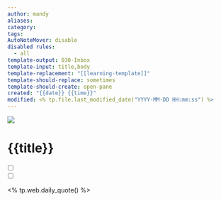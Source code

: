 ```yaml
---
author: mandy
aliases: 
category: 
tags: 
AutoNoteMover: disable
disabled rules:
  - all
template-output: 030-Inbox
template-input: title,body
template-replacement: "[[learning-template]]"
template-should-replace: sometimes
template-should-create: open-pane
created: "{{date}} {{time}}"
modified: <% tp.file.last_modified_date("YYYY-MM-DD HH:mm:ss") %>
---
```

![](https://pic.sopili.net/pub/emoji/twitter/2/72x72/1f4d6.png)
# {{title}}

- [ ] []()
- [ ] []()

<% tp.web.daily_quote() %>
